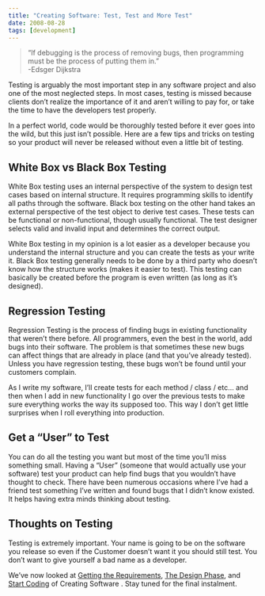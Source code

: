 ```yaml
---
title: "Creating Software: Test, Test and More Test"
date: 2008-08-28
tags: [development]
---
```


> “If debugging is the process of removing bugs, then programming must be the process of putting them in.”  
> -Edsger Dijkstra  

Testing is arguably the most important step in any software project and also one of the most neglected steps. In most cases, testing is missed because clients don’t realize the importance of it and aren’t willing to pay for, or take the time to have the developers test properly.

In a perfect world, code would be thoroughly tested before it ever goes into the wild, but this just isn’t possible. Here are a few tips and tricks on testing so your product will never be released without even a little bit of testing.

## White Box vs Black Box Testing
White Box testing uses an internal perspective of the system to design test cases based on internal structure. It requires programming skills to identify all paths through the software. Black box testing on the other hand takes an external perspective of the test object to derive test cases. These tests can be functional or non-functional, though usually functional. The test designer selects valid and invalid input and determines the correct output.

White Box testing in my opinion is a lot easier as a developer because you understand the internal structure and you can create the tests as your write it. Black Box testing generally needs to be done by a third party who doesn’t know how the structure works (makes it easier to test). This testing can basically be created before the program is even written (as long as it’s designed).

## Regression Testing
Regression Testing is the process of finding bugs in existing functionality that weren’t there before. All programmers, even the best in the world, add bugs into their software. The problem is that sometimes these new bugs can affect things that are already in place (and that you’ve already tested). Unless you have regression testing, these bugs won’t be found until your customers complain.

As I write my software, I’ll create tests for each method / class / etc… and then when I add in new functionality I go over the previous tests to make sure everything works the way its supposed too. This way I don’t get little surprises when I roll everything into production.

## Get a “User” to Test
You can do all the testing you want but most of the time you’ll miss something small. Having a “User” (someone that would actually use your software) test your product can help find bugs that you wouldn’t have thought to check. There have been numerous occasions where I’ve had a friend test something I’ve written and found bugs that I didn’t know existed. It helps having extra minds thinking about testing.

## Thoughts on Testing
Testing is extremely important. Your name is going to be on the software you release so even if the Customer doesn’t want it you should still test. You don’t want to give yourself a bad name as a developer.

We’ve now looked at [Getting the Requirements](/posts/creating-software-getting-the-requirements), [The Design Phase](/posts/creating-software-the-design-phase), and [Start Coding](/posts/creating-software-start-coding/) of  Creating Software . Stay tuned for the final instalment.
